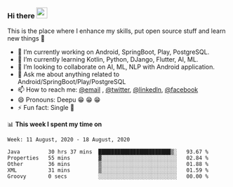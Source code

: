 ### Hi there <img src="https://media.giphy.com/media/hvRJCLFzcasrR4ia7z/giphy.gif" width="25px">
This is the place where I enhance my skills, put open source stuff and learn new things :rofl:

- 🔭 I’m currently working on Android, SpringBoot, Play, PostgreSQL. 
- 🌱 I’m currently learning Kotlin, Python, DJango, Flutter, AI, ML.
- 👯 I’m looking to collaborate on AI, ML, NLP with Android application.
- 💬 Ask me about anything related to Android/SpringBoot/Play/PostgreSQL
- 📫 How to reach me: [@email](deepakgupta7403@gmail.com) , [@twitter](https://twitter.com/deepakgupta7403), [@linkedln](https://in.linkedin.com/in/deepak-gupta-23b3b1113), [@facebook](https://facebook.com/deepakgupta7403)
- 😄 Pronouns: Deepu :grin: :grin: :grin:
- ⚡ Fun fact: Single :grimacing:

📊 **This week I spent my time on**

<!--START_SECTION:waka-->
```text
Week: 11 August, 2020 - 18 August, 2020

Java         30 hrs 37 mins  ███████████████████████▒░   93.67 % 
Properties   55 mins         ▓░░░░░░░░░░░░░░░░░░░░░░░░   02.84 % 
Other        36 mins         ▒░░░░░░░░░░░░░░░░░░░░░░░░   01.88 % 
XML          31 mins         ▒░░░░░░░░░░░░░░░░░░░░░░░░   01.59 % 
Groovy       0 secs          ░░░░░░░░░░░░░░░░░░░░░░░░░   00.00 % 
```
<!--END_SECTION:waka-->
